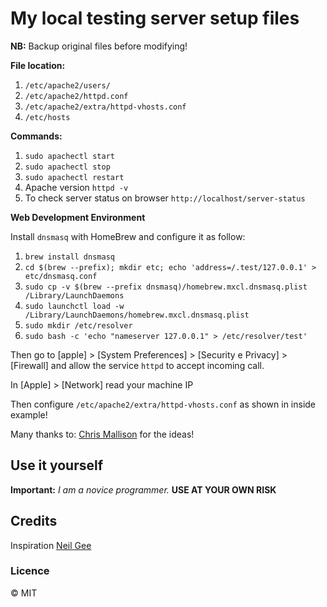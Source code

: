 # My local testing server setup files

**NB:** Backup original files before modifying!

**File location:**

1. `/etc/apache2/users/`
2. `/etc/apache2/httpd.conf`
3. `/etc/apache2/extra/httpd-vhosts.conf`
4. `/etc/hosts`

**Commands:**

1. `sudo apachectl start`
2. `sudo apachectl stop`
3. `sudo apachectl restart`
4. Apache version `httpd -v`
5. To check server status on browser `http://localhost/server-status`  

**Web Development Environment**

Install `dnsmasq` with HomeBrew and configure it as follow:  

1. `brew install dnsmasq`  
2. `cd $(brew --prefix); mkdir etc; echo 'address=/.test/127.0.0.1' > etc/dnsmasq.conf`  
3. `sudo cp -v $(brew --prefix dnsmasq)/homebrew.mxcl.dnsmasq.plist /Library/LaunchDaemons`  
4. `sudo launchctl load -w /Library/LaunchDaemons/homebrew.mxcl.dnsmasq.plist`
5. `sudo mkdir /etc/resolver`  
6. `sudo bash -c 'echo "nameserver 127.0.0.1" > /etc/resolver/test'`  

Then go to [apple] > [System Preferences] > [Security e Privacy] > [Firewall] and allow the service `httpd` to accept incoming call.  

In [Apple] > [Network] read your machine IP

Then configure `/etc/apache2/extra/httpd-vhosts.conf` as shown in inside example!

Many thanks to: [Chris Mallison](https://mallinson.ca/posts/5/the-perfect-web-development-environment-for-your-new-mac) for the ideas!

## Use it yourself

**Important:**  *I am a novice programmer.*  **USE AT YOUR OWN RISK**



## Credits

Inspiration [Neil Gee](https://coolestguidesontheplanet.com/get-apache-mysql-php-phpmyadmin-working-osx-10-9-mavericks/)

### Licence

© MIT